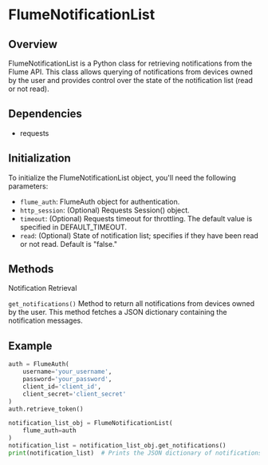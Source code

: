 # FlumeNotificationList
## Overview
FlumeNotificationList is a Python class for retrieving notifications from the Flume API. This class allows querying of notifications from devices owned by the user and provides control over the state of the notification list (read or not read).

## Dependencies
 - requests

## Initialization
To initialize the FlumeNotificationList object, you'll need the following parameters:

 - `flume_auth`: FlumeAuth object for authentication.
 - `http_session`: (Optional) Requests Session() object.
 - `timeout`: (Optional) Requests timeout for throttling. The default value is specified in DEFAULT_TIMEOUT.
 - `read`: (Optional) State of notification list; specifies if they have been read or not read. Default is "false."

## Methods
Notification Retrieval

`get_notifications()`
Method to return all notifications from devices owned by the user. This method fetches a JSON dictionary containing the notification messages.

## Example
```python 
auth = FlumeAuth(
    username='your_username',
    password='your_password',
    client_id='client_id',
    client_secret='client_secret'
)
auth.retrieve_token()

notification_list_obj = FlumeNotificationList(
    flume_auth=auth
)
notification_list = notification_list_obj.get_notifications()
print(notification_list)  # Prints the JSON dictionary of notifications
```
